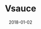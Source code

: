 ---
layout: site
title: "Vsauce"
date: 2018-01-02
categories: [community]
version: 1.2.10
major: 1
minor: 2
patch: 10
slug: vsauce
link: http://www.vsauce.com/
permalink: /sites/:slug
---